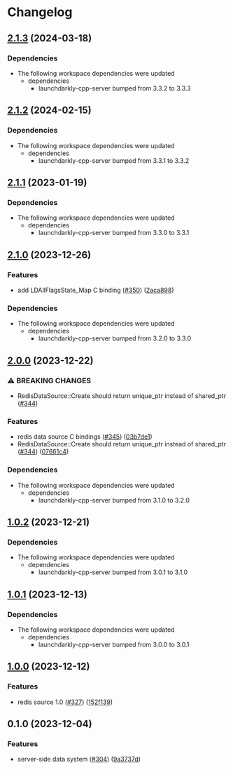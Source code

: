 # Changelog

## [2.1.3](https://github.com/launchdarkly/cpp-sdks/compare/launchdarkly-cpp-server-redis-source-v2.1.2...launchdarkly-cpp-server-redis-source-v2.1.3) (2024-03-18)


### Dependencies

* The following workspace dependencies were updated
  * dependencies
    * launchdarkly-cpp-server bumped from 3.3.2 to 3.3.3

## [2.1.2](https://github.com/launchdarkly/cpp-sdks/compare/launchdarkly-cpp-server-redis-source-v2.1.1...launchdarkly-cpp-server-redis-source-v2.1.2) (2024-02-15)


### Dependencies

* The following workspace dependencies were updated
  * dependencies
    * launchdarkly-cpp-server bumped from 3.3.1 to 3.3.2

## [2.1.1](https://github.com/launchdarkly/cpp-sdks/compare/launchdarkly-cpp-server-redis-source-v2.1.0...launchdarkly-cpp-server-redis-source-v2.1.1) (2023-01-19)


### Dependencies

* The following workspace dependencies were updated
  * dependencies
    * launchdarkly-cpp-server bumped from 3.3.0 to 3.3.1


## [2.1.0](https://github.com/launchdarkly/cpp-sdks/compare/launchdarkly-cpp-server-redis-source-v2.0.0...launchdarkly-cpp-server-redis-source-v2.1.0) (2023-12-26)


### Features

* add LDAllFlagsState_Map C binding ([#350](https://github.com/launchdarkly/cpp-sdks/issues/350)) ([2aca898](https://github.com/launchdarkly/cpp-sdks/commit/2aca898074b16cbb34498c289869b7687413df51))


### Dependencies

* The following workspace dependencies were updated
  * dependencies
    * launchdarkly-cpp-server bumped from 3.2.0 to 3.3.0

## [2.0.0](https://github.com/launchdarkly/cpp-sdks/compare/launchdarkly-cpp-server-redis-source-v1.0.2...launchdarkly-cpp-server-redis-source-v2.0.0) (2023-12-22)


### ⚠ BREAKING CHANGES

* RedisDataSource::Create should return unique_ptr instead of shared_ptr ([#344](https://github.com/launchdarkly/cpp-sdks/issues/344))

### Features

* redis data source C bindings ([#345](https://github.com/launchdarkly/cpp-sdks/issues/345)) ([03b7de1](https://github.com/launchdarkly/cpp-sdks/commit/03b7de195febdcd4739d670448f5aefcbc2e9a2d))
* RedisDataSource::Create should return unique_ptr instead of shared_ptr ([#344](https://github.com/launchdarkly/cpp-sdks/issues/344)) ([07661c4](https://github.com/launchdarkly/cpp-sdks/commit/07661c4a8a6571fdf04d016f5bad5e69fb10216e))


### Dependencies

* The following workspace dependencies were updated
  * dependencies
    * launchdarkly-cpp-server bumped from 3.1.0 to 3.2.0

## [1.0.2](https://github.com/launchdarkly/cpp-sdks/compare/launchdarkly-cpp-server-redis-source-v1.0.1...launchdarkly-cpp-server-redis-source-v1.0.2) (2023-12-21)


### Dependencies

* The following workspace dependencies were updated
  * dependencies
    * launchdarkly-cpp-server bumped from 3.0.1 to 3.1.0

## [1.0.1](https://github.com/launchdarkly/cpp-sdks/compare/launchdarkly-cpp-server-redis-source-v1.0.0...launchdarkly-cpp-server-redis-source-v1.0.1) (2023-12-13)

### Dependencies

* The following workspace dependencies were updated
  * dependencies
    * launchdarkly-cpp-server bumped from 3.0.0 to 3.0.1

## [1.0.0](https://github.com/launchdarkly/cpp-sdks/compare/launchdarkly-cpp-server-redis-source-v0.1.1...launchdarkly-cpp-server-redis-source-v1.0.0) (2023-12-12)


### Features

* redis source 1.0 ([#327](https://github.com/launchdarkly/cpp-sdks/issues/327)) ([152f139](https://github.com/launchdarkly/cpp-sdks/commit/152f139917356d262dfd84e518b0ba8c84d39765))

## 0.1.0 (2023-12-04)


### Features

* server-side data system ([#304](https://github.com/launchdarkly/cpp-sdks/issues/304)) ([9a3737d](https://github.com/launchdarkly/cpp-sdks/commit/9a3737d09b1e1e57e5c7e6d30fb0c92f606d284c))
